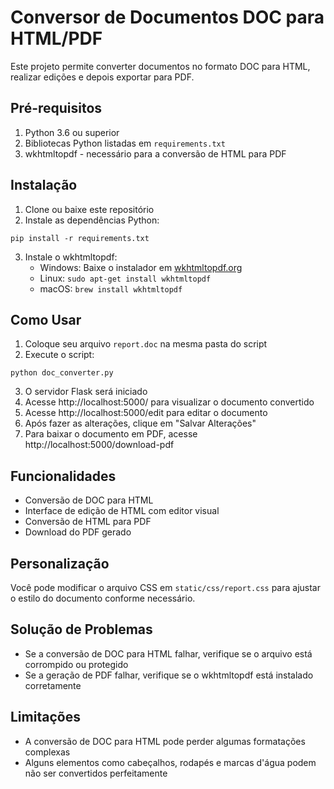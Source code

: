 # Conversor de Documentos DOC para HTML/PDF

Este projeto permite converter documentos no formato DOC para HTML, realizar edições e depois exportar para PDF.

## Pré-requisitos

1. Python 3.6 ou superior
2. Bibliotecas Python listadas em `requirements.txt`
3. wkhtmltopdf - necessário para a conversão de HTML para PDF

## Instalação

1. Clone ou baixe este repositório
2. Instale as dependências Python:

```
pip install -r requirements.txt
```

3. Instale o wkhtmltopdf:
   - Windows: Baixe o instalador em [wkhtmltopdf.org](https://wkhtmltopdf.org/downloads.html)
   - Linux: `sudo apt-get install wkhtmltopdf`
   - macOS: `brew install wkhtmltopdf`

## Como Usar

1. Coloque seu arquivo `report.doc` na mesma pasta do script
2. Execute o script:

```
python doc_converter.py
```

3. O servidor Flask será iniciado
4. Acesse http://localhost:5000/ para visualizar o documento convertido
5. Acesse http://localhost:5000/edit para editar o documento
6. Após fazer as alterações, clique em "Salvar Alterações"
7. Para baixar o documento em PDF, acesse http://localhost:5000/download-pdf

## Funcionalidades

- Conversão de DOC para HTML
- Interface de edição de HTML com editor visual
- Conversão de HTML para PDF
- Download do PDF gerado

## Personalização

Você pode modificar o arquivo CSS em `static/css/report.css` para ajustar o estilo do documento conforme necessário.

## Solução de Problemas

- Se a conversão de DOC para HTML falhar, verifique se o arquivo está corrompido ou protegido
- Se a geração de PDF falhar, verifique se o wkhtmltopdf está instalado corretamente

## Limitações

- A conversão de DOC para HTML pode perder algumas formatações complexas
- Alguns elementos como cabeçalhos, rodapés e marcas d'água podem não ser convertidos perfeitamente 